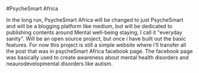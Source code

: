 #PsycheSmart Africa

In the long run, PsycheSmart Africa will be changed to just PsycheSmart and will be a blogging platform like medium, but will be dedicated to publishing contents around Mental well-being staying, I call it "everyday sanity". Will be an open source project, but once i have built out the basic features.
For now this project is still a simple website where i'll transfer all the post that was in psycheSmart Africa facebook page. The facebook page was basically used to create awareness about mental health disorders and neaurodevelopmental disorders like autism. 
